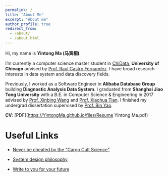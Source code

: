 ```yaml
---
permalink: /
title: "About Me"
excerpt: "About me"
author_profile: true
redirect_from: 
  - /about/
  - /about.html
---
```



Hi, my name is **Yintong Ma \(<font face="楷体">马寅桐</font>\)**.


I’m currently a computer science master student in [ChiData](https://data.cs.uchicago.edu/), **University of Chicago** advised by [Prof. Raul Castro Fernandez](https://raulcastrofernandez.com/). I have broad research interests in data system and data discovery fields. 


<!-- Previously, I worked as a Software Engineer in **Alibaba Cloud Database Group** building **Diagnostic Analysis System for Large-Scale Cloud Databases**. (See more in SIGMOD: [20](https://dl.acm.org/doi/abs/10.1145/3318464.3386136), [18](https://dl.acm.org/doi/abs/10.1145/3183713.3190659)) -->


Previously, I worked as a Software Engineer in **Alibaba Database Group** building **Diagnostic Analysis Data System**. I graduated from **Shanghai Jiao Tong University** with a B.E. in Computer Science & Engineering in 2017 advised by [Prof. Xinbing Wang](http://iwct.sjtu.edu.cn/Personal/xwang8/index.html) and [Prof. Xiaohua Tian](http://iiot.sjtu.edu.cn/xtian/). I finished my undergrad dissertation supervised by [Prof. Bin Yao](http://www.cs.sjtu.edu.cn/~yaobin/).


**CV**: [PDF](https://YintongMa.github.io/files/Resume Yintong Ma.pdf)

<!-- News
======

* \[April. 2020\] I am expected to pursue a Pre-Doctoral Master Degree in [ChiData](https://data.cs.uchicago.edu/), **University of Chicago** under the supervision of [Prof. Raul Castro Fernandez](https://raulcastrofernandez.com/) this fall.
* \[July. 2017\] I graduate from SJTU and will join Alibaba Cloud Database Group building data intensive systems. -->

Useful Links
======

* [Never be cheated by the "Cargo Cult Science"](http://calteches.library.caltech.edu/51/2/CargoCult.htm)

* [System design philosophy](https://www.dreamsongs.com/RiseOfWorseIsBetter.html)

* [Write to you for your future](https://baike.baidu.com/item/%E5%86%99%E7%BB%99%E6%9C%AA%E6%9D%A5%E7%9A%84%E4%BD%A0/20830750)


<!-- A data-driven personal website
======
Like many other Jekyll-based GitHub Pages templates, academicpages makes you separate the website's content from its form. The content & metadata of your website are in structured markdown files, while various other files constitute the theme, specifying how to transform that content & metadata into HTML pages. You keep these various markdown (.md), YAML (.yml), HTML, and CSS files in a public GitHub repository. Each time you commit and push an update to the repository, the [GitHub pages](https://pages.github.com/) service creates static HTML pages based on these files, which are hosted on GitHub's servers free of charge.

Many of the features of dynamic content management systems (like Wordpress) can be achieved in this fashion, using a fraction of the computational resources and with far less vulnerability to hacking and DDoSing. You can also modify the theme to your heart's content without touching the content of your site. If you get to a point where you've broken something in Jekyll/HTML/CSS beyond repair, your markdown files describing your talks, publications, etc. are safe. You can rollback the changes or even delete the repository and start over -- just be sure to save the markdown files! Finally, you can also write scripts that process the structured data on the site, such as [this one](https://github.com/academicpages/academicpages.github.io/blob/master/talkmap.ipynb) that analyzes metadata in pages about talks to display [a map of every location you've given a talk](https://academicpages.github.io/talkmap.html).

Getting started
======
1. Register a GitHub account if you don't have one and confirm your e-mail (required!)
1. Fork [this repository](https://github.com/academicpages/academicpages.github.io) by clicking the "fork" button in the top right. 
1. Go to the repository's settings (rightmost item in the tabs that start with "Code", should be below "Unwatch"). Rename the repository "[your GitHub username].github.io", which will also be your website's URL.
1. Set site-wide configuration and create content & metadata (see below -- also see [this set of diffs](http://archive.is/3TPas) showing what files were changed to set up [an example site](https://getorg-testacct.github.io) for a user with the username "getorg-testacct")
1. Upload any files (like PDFs, .zip files, etc.) to the files/ directory. They will appear at https://[your GitHub username].github.io/files/example.pdf.  
1. Check status by going to the repository settings, in the "GitHub pages" section

Site-wide configuration
------
The main configuration file for the site is in the base directory in [_config.yml](https://github.com/academicpages/academicpages.github.io/blob/master/_config.yml), which defines the content in the sidebars and other site-wide features. You will need to replace the default variables with ones about yourself and your site's github repository. The configuration file for the top menu is in [_data/navigation.yml](https://github.com/academicpages/academicpages.github.io/blob/master/_data/navigation.yml). For example, if you don't have a portfolio or blog posts, you can remove those items from that navigation.yml file to remove them from the header. 

Create content & metadata
------
For site content, there is one markdown file for each type of content, which are stored in directories like _publications, _talks, _posts, _teaching, or _pages. For example, each talk is a markdown file in the [_talks directory](https://github.com/academicpages/academicpages.github.io/tree/master/_talks). At the top of each markdown file is structured data in YAML about the talk, which the theme will parse to do lots of cool stuff. The same structured data about a talk is used to generate the list of talks on the [Talks page](https://academicpages.github.io/talks), each [individual page](https://academicpages.github.io/talks/2012-03-01-talk-1) for specific talks, the talks section for the [CV page](https://academicpages.github.io/cv), and the [map of places you've given a talk](https://academicpages.github.io/talkmap.html) (if you run this [python file](https://github.com/academicpages/academicpages.github.io/blob/master/talkmap.py) or [Jupyter notebook](https://github.com/academicpages/academicpages.github.io/blob/master/talkmap.ipynb), which creates the HTML for the map based on the contents of the _talks directory).

**Markdown generator**

I have also created [a set of Jupyter notebooks](https://github.com/academicpages/academicpages.github.io/tree/master/markdown_generator
) that converts a CSV containing structured data about talks or presentations into individual markdown files that will be properly formatted for the academicpages template. The sample CSVs in that directory are the ones I used to create my own personal website at stuartgeiger.com. My usual workflow is that I keep a spreadsheet of my publications and talks, then run the code in these notebooks to generate the markdown files, then commit and push them to the GitHub repository.

How to edit your site's GitHub repository
------
Many people use a git client to create files on their local computer and then push them to GitHub's servers. If you are not familiar with git, you can directly edit these configuration and markdown files directly in the github.com interface. Navigate to a file (like [this one](https://github.com/academicpages/academicpages.github.io/blob/master/_talks/2012-03-01-talk-1.md) and click the pencil icon in the top right of the content preview (to the right of the "Raw | Blame | History" buttons). You can delete a file by clicking the trashcan icon to the right of the pencil icon. You can also create new files or upload files by navigating to a directory and clicking the "Create new file" or "Upload files" buttons. 

Example: editing a markdown file for a talk
![Editing a markdown file for a talk](/images/editing-talk.png)

For more info
------
More info about configuring academicpages can be found in [the guide](https://academicpages.github.io/markdown/). The [guides for the Minimal Mistakes theme](https://mmistakes.github.io/minimal-mistakes/docs/configuration/) (which this theme was forked from) might also be helpful. -->
